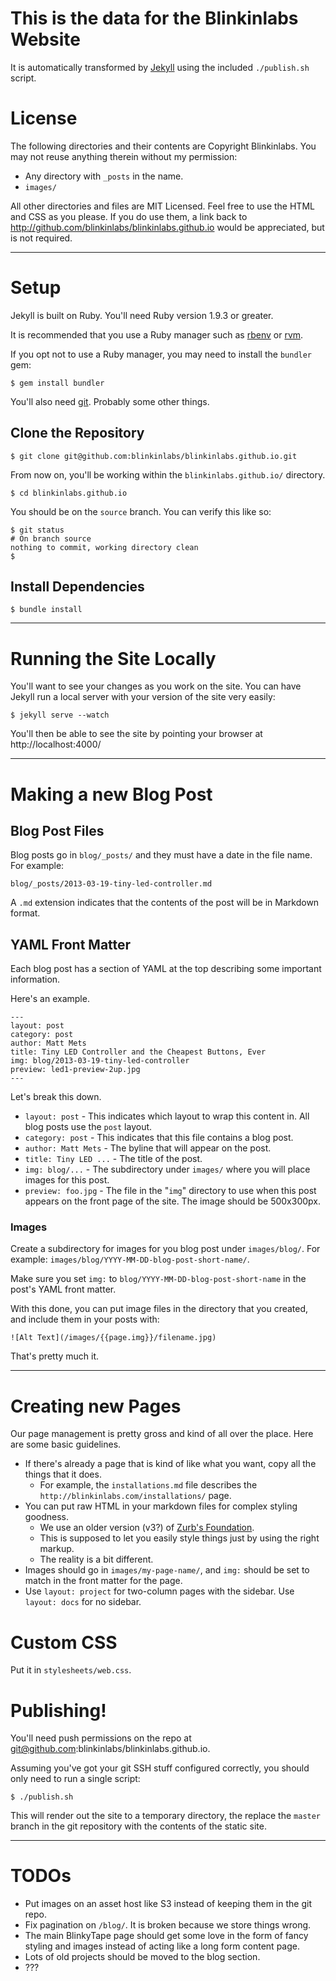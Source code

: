 # This is the data for the Blinkinlabs Website

It is automatically transformed by [Jekyll](http://github.com/mojombo/jekyll) using the included `./publish.sh` script.


# License

The following directories and their contents are Copyright Blinkinlabs. You may not reuse anything therein without my permission:

* Any directory with `_posts` in the name.
* `images/`

All other directories and files are MIT Licensed. Feel free to use the HTML and CSS as you please. If you do use them, a link back to http://github.com/blinkinlabs/blinkinlabs.github.io would be appreciated, but is not required.

----

# Setup

Jekyll is built on Ruby. You'll need Ruby version 1.9.3 or greater.

It is recommended that you use a Ruby manager such as [rbenv](https://github.com/sstephenson/rbenv) or [rvm](http://rvm.io/).

If you opt not to use a Ruby manager, you may need to install the `bundler` gem:

	$ gem install bundler

You'll also need [git](http://git-scm.com/). Probably some other things.

## Clone the Repository

	$ git clone git@github.com:blinkinlabs/blinkinlabs.github.io.git

From now on, you'll be working within the `blinkinlabs.github.io/` directory.

	$ cd blinkinlabs.github.io

You should be on the `source` branch. You can verify this like so:

	$ git status
	# On branch source
	nothing to commit, working directory clean
	$

## Install Dependencies

	$ bundle install

----

# Running the Site Locally

You'll want to see your changes as you work on the site. You can have Jekyll run
a local server with your version of the site very easily:

	$ jekyll serve --watch

You'll then be able to see the site by pointing your browser at http://localhost:4000/

----

# Making a new Blog Post

## Blog Post Files

Blog posts go in `blog/_posts/` and they must have a date in the file name. For example:

	blog/_posts/2013-03-19-tiny-led-controller.md

A `.md` extension indicates that the contents of the post will be in Markdown format.

## YAML Front Matter

Each blog post has a section of YAML at the top describing some important information.

Here's an example.

	---
	layout: post
	category: post
	author: Matt Mets
	title: Tiny LED Controller and the Cheapest Buttons, Ever
	img: blog/2013-03-19-tiny-led-controller
	preview: led1-preview-2up.jpg
	---

Let's break this down.

* `layout: post` - This indicates which layout to wrap this content in. All blog
posts use the `post` layout.
* `category: post` - This indicates that this file contains a blog post.
* `author: Matt Mets` - The byline that will appear on the post.
* `title: Tiny LED ...` - The title of the post.
* `img: blog/...` - The subdirectory under `images/` where you will place images
for this post.
* `preview: foo.jpg` - The file in the "`img`" directory to use when this post
appears on the front page of the site. The image should be 500x300px.

### Images

Create a subdirectory for images for you blog post under `images/blog/`. For example: `images/blog/YYYY-MM-DD-blog-post-short-name/`.

Make sure you set `img:` to `blog/YYYY-MM-DD-blog-post-short-name` in the post's
YAML front matter.

With this done, you can put image files in the directory that you created, and
include them in your posts with:

	![Alt Text](/images/{{page.img}}/filename.jpg)

That's pretty much it.

----

# Creating new Pages

Our page management is pretty gross and kind of all over the place. Here are
some basic guidelines.

* If there's already a page that is kind of like what you want, copy all the
things that it does.
	* For example, the `installations.md` file describes the `http://blinkinlabs.com/installations/` page.
* You can put raw HTML in your markdown files for complex styling goodness.
	* We use an older version (v3?) of [Zurb's Foundation](http://foundation.zurb.com/).
	* This is supposed to let you easily style things just by using the right
	markup.
	* The reality is a bit different.
* Images should go in `images/my-page-name/`, and `img:` should be set to match in the front matter for the page.
* Use `layout: project` for two-column pages with the sidebar. Use `layout: docs`
for no sidebar.

# Custom CSS

Put it in `stylesheets/web.css`.

# Publishing!

You'll need push permissions on the repo at git@github.com:blinkinlabs/blinkinlabs.github.io.

Assuming you've got your git SSH stuff configured correctly, you should only
need to run a single script:

	$ ./publish.sh

This will render out the site to a temporary directory, the replace the `master`
branch in the git repository with the contents of the static site.

----

# TODOs

* Put images on an asset host like S3 instead of keeping them in the git repo.
* Fix pagination on `/blog/`. It is broken because we store things wrong.
* The main BlinkyTape page should get some love in the form of fancy styling and
images instead of acting like a long form content page.
* Lots of old projects should be moved to the blog section.
* ???
